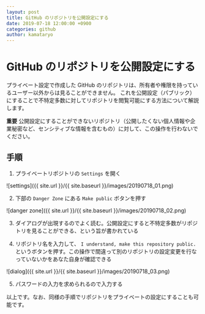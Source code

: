 ```yaml
---
layout: post
title: GitHub のリポジトリを公開設定にする
date: 2019-07-18 12:00:00 +0900
categories: github
author: kamataryo
---
```


# GitHub のリポジトリを公開設定にする

プライベート設定で作成した GitHub のリポジトリは、所有者や権限を持っているユーザー以外からは見ることができません。
これを公開設定（パブリック）にすることで不特定多数に対してリポジトリを閲覧可能にする方法について解説します。

**重要**
公開設定にすることができないリポジトリ（公開したくない個人情報や企業秘密など、センシティブな情報を含むもの）に対して、この操作を行わないでください。

## 手順

1) プライベートリポジトリの `Settings` を開く

  ![settings]({{ site.url }}/{{ site.baseurl }}/images/20190718_01.png)

2) 下部の `Danger Zone` にある `Make public` ボタンを押す

  ![danger zone]({{ site.url }}/{{ site.baseurl }}/images/20190718_02.png)

3) ダイアログが出現するのでよく読む。公開設定にすると不特定多数がリポジトリを見ることができる、という旨が書かれている

4) リポジトリ名を入力して、 `I understand, make this repository public.` というボタンを押す。この操作で間違って別のリポジトリの設定変更を行なっていないかをあなた自身が確認できる

  ![dialog]({{ site.url }}/{{ site.baseurl }}/images/20190718_03.png)

5) パスワードの入力を求められるので入力する

  以上です。なお、同様の手順でリポジトリをプライベートの設定にすることも可能です。
